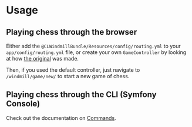 # Usage

## Playing chess through the browser

Either add the `@CLWindmillBundle/Resources/config/routing.yml` to your `app/config/routing.yml` file, or create your
own `GameController` by looking at how [the original](https://github.com/cleentfaar/CLWindmillBundle/tree/master/Controller/GameController.php)
was made.

Then, if you used the default controller, just navigate to `/windmill/game/new/` to start a new game of chess.


## Playing chess through the CLI (Symfony Console)

Check out the documentation on [Commands](https://github.com/cleentfaar/CLWindmillBundle/tree/master/Resources/doc/commands.md).
